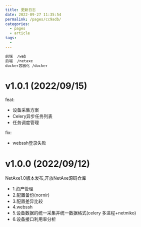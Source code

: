 ```yaml
---
title: 更新日志
date: 2022-09-27 11:35:54
permalink: /pages/cc9adb/
categories:
  - pages
  - article
tags:
  - 
---
```



```bash
前端  /web
后端  /netaxe
docker容器化 /docker

```
# v1.0.1 (2022/09/15)

feat:
- 设备采集方案
- Celery异步任务列表
- 任务调度管理

fix:
- webssh登录失败

# v1.0.0 (2022/09/12)

NetAxe1.0版本发布,开放NetAxe源码仓库

- 1.资产管理
- 2.配置备份(nornir)
- 3.配置差异比较
- 4.webssh
- 5.设备数据的统一采集并统一数据格式(celery 多进程+netmiko)
- 6.设备接口利用率分析